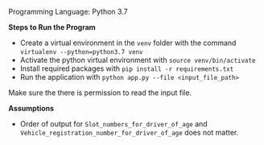 Programming Language: Python 3.7

**Steps to Run  the Program**

- Create a virtual environment in the `venv` folder with  the command `virtualenv --python=python3.7 venv`
- Activate the python virtual environment with `source venv/bin/activate`
- Install required packages with `pip install -r requirements.txt`
- Run the application with `python app.py --file <input_file_path>`

Make sure the there is permission to read the input file.

**Assumptions**

- Order of output for `Slot_numbers_for_driver_of_age` and `Vehicle_registration_number_for_driver_of_age` does not matter. 
